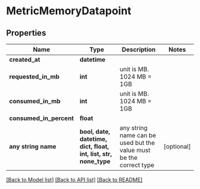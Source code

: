 # MetricMemoryDatapoint


## Properties
Name | Type | Description | Notes
------------ | ------------- | ------------- | -------------
**created_at** | **datetime** |  | 
**requested_in_mb** | **int** | unit is MB. 1024 MB &#x3D; 1GB | 
**consumed_in_mb** | **int** | unit is MB. 1024 MB &#x3D; 1GB | 
**consumed_in_percent** | **float** |  | 
**any string name** | **bool, date, datetime, dict, float, int, list, str, none_type** | any string name can be used but the value must be the correct type | [optional]

[[Back to Model list]](../README.md#documentation-for-models) [[Back to API list]](../README.md#documentation-for-api-endpoints) [[Back to README]](../README.md)


